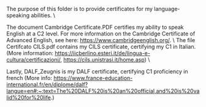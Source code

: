 The purpose of this folder is to provide certificates for my language-speaking abilities. \\

The document Cambridge Certificate.PDF certifies my ability to speak English at a C2 level. For more information on the Cambridge Certificate of Advanced English, see here: https://www.cambridgeenglish.org/. \\
The file Certifcato CILS.pdf contains my CILS certificate, certifying my C1 in Italian. (More information: https://iicberlino.esteri.it/de/lingua-e-cultura/certificazioni/, https://cils.unistrasi.it/home.asp) \\

Lastly, DALF_Zeugnis is my DALF certificate, certifying C1 proficiency in french (More info: https://www.france-education-international.fr/en/diplome/dalf?langue=en#:~:text=The%20DALF%20is%20an%20official,and%20is%20valid%20for%20life.)

